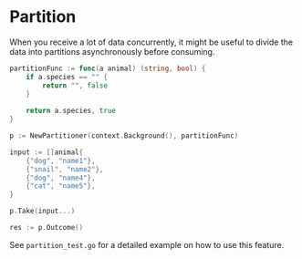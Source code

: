 # Partition

When you receive a lot of data concurrently, it might be useful to divide the data into partitions asynchronously
before consuming.

```go
partitionFunc := func(a animal) (string, bool) {
    if a.species == "" {
        return "", false
    }
    
    return a.species, true
}

p := NewPartitioner(context.Background(), partitionFunc)

input := []animal{
    {"dog", "name1"},
    {"snail", "name2"},
    {"dog", "name4"},
    {"cat", "name5"},
}

p.Take(input...)

res := p.Outcome()
```

See `partition_test.go` for a detailed example on how to use this feature.